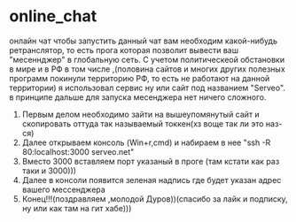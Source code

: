 # online_chat
онлайн чат 
чтобы запустить данный чат вам необходим какой-нибудь ретранслятор, то есть прога которая позволит вывести ваш "месеннджер" в глобальную сеть.
С учетом политическеой обстановки в мире и в РФ в том числе ,(половина сайтов и многих других полезных программ покинули территорию РФ, то есть не работают на данной территории)
я использовал сервис ну или сайт под названием "Serveo". 
в принципе дальше для запуска месенджера нет ничего сложного.
1) Первым делом необходимо зайти на вышеупомянутый сайт и скопировать оттуда так называемый токкен(хз воще так ли это наз-ся)
2) Далее открываем консоль (Win+r,cmd) и набираем в нее "ssh -R 80:localhost:3000 serveo.net"
3) Вместо 3000 вставляем порт указаный в проге (там кстати как раз таки и 3000)))
4) Далее в консоли появится зеленая надпись где будет указан адрес вашего мессенджера 
5) Конец!!!(поздравляем ,молодой Дуров))(спасибо за лайк и подписку, ну или как там на гит хабе)))
